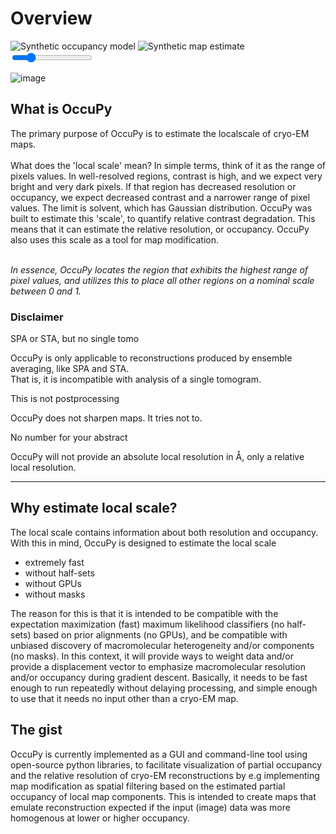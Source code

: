 # Overview
<div class="c-compare" style="--value:20%; --h:4.6; --w:16;">
  <img class="c-compare__left" src="https://drive.google.com/uc?export=view&id=1ztTefAhILu648oBNr9bFB1sZD31tNH3a" 
alt="Synthetic occupancy model" />
  <img class="c-compare__right" src="https://drive.google.com/uc?export=view&id=19U1PaDpn6e4dVtVMC91QXVy3JUtrPfOW" 
alt="Synthetic map estimate" />
  <input type="range" class="c-rng c-compare__range" min="0" max="100" value="20" oninput="this.parentNode.style.
setProperty('--value', `${this.value}%`)" />
</div>

![image](https://drive.google.com/uc?export=view&id=19U1PaDpn6e4dVtVMC91QXVy3JUtrPfOW)
## What is OccuPy

The primary purpose of OccuPy is to estimate the localscale of cryo-EM maps. 
<br><br>
What does the 'local scale' 
mean? In simple terms, think of it as the range of pixels values. In well-resolved regions, contrast is high, and we 
expect very bright and very dark pixels. If that region has decreased resolution or occupancy, we expect decreased 
contrast and a narrower range of pixel values. The limit is solvent, which has Gaussian distribution. OccuPy was built to estimate this 'scale', to quantify relative contrast degradation. This means that it can 
estimate the relative resolution, or occupancy. OccuPy also uses this scale as a tool for map modification. 

<p>
 <em>
  <br>
In essence, OccuPy locates the region that exhibits the highest range of pixel values, and utilizes this to place 
all other regions on a nominal scale between 0 and 1.
  <br>
 </em>
</p>



### Disclaimer


<div class="admonition warning">
<p class="admonition-title">SPA or STA, but no single tomo</p>
<p>
OccuPy is only applicable to reconstructions produced by ensemble averaging, like SPA and STA. 
<br>
That is, it is incompatible with analysis of a single tomogram.
</p>
</div>

<div class="admonition warning">
<p class="admonition-title">This is not postprocessing</p>
<p>
OccuPy  does not sharpen maps. It tries not to.
</p>
</div>

<div class="admonition warning">
<p class="admonition-title">No number for your abstract</p>
<p>
OccuPy will not provide an absolute local resolution in Å, only a relative local resolution. 
</p>
</div>

---

## Why estimate local scale?
The local scale contains information about both resolution and occupancy. With this in mind, OccuPy is designed to 
estimate the local scale

- extremely fast
- without half-sets
- without GPUs
- without masks

The reason for this is that it is intended to be compatible with the expectation maximization (fast) maximum likelihood 
classifiers (no half-sets) based on prior alignments (no GPUs), and be compatible with unbiased discovery of 
macromolecular heterogeneity and/or components (no masks). In this context, it will provide ways to weight data 
and/or provide a displacement vector to emphasize macromolecular resolution and/or occupancy during gradient 
descent. Basically, it needs to be fast enough to run repeatedly without delaying processing, and simple enough to 
use that it needs no input other than a cryo-EM map. 

## The gist 
OccuPy is currently implemented as a GUI and command-line tool using open-source python libraries, to facilitate 
visualization of partial occupancy and the relative resolution of cryo-EM reconstructions by e.g  implementing map 
modification as spatial filtering based on the estimated partial occupancy of local map components. 
This is intended to create maps that emulate reconstruction expected if the input (image) data was more 
homogenous at lower or higher occupancy.

